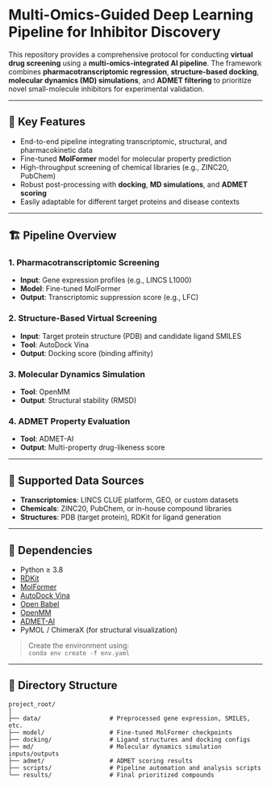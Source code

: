 # Multi-Omics-Guided Deep Learning Pipeline for Inhibitor Discovery

This repository provides a comprehensive protocol for conducting **virtual drug screening** using a **multi-omics-integrated AI pipeline**. The framework combines **pharmacotranscriptomic regression**, **structure-based docking**, **molecular dynamics (MD) simulations**, and **ADMET filtering** to prioritize novel small-molecule inhibitors for experimental validation.

---

## 🧠 Key Features

- End-to-end pipeline integrating transcriptomic, structural, and pharmacokinetic data
- Fine-tuned **MolFormer** model for molecular property prediction
- High-throughput screening of chemical libraries (e.g., ZINC20, PubChem)
- Robust post-processing with **docking**, **MD simulations**, and **ADMET scoring**
- Easily adaptable for different target proteins and disease contexts

---

## 🏗️ Pipeline Overview

### 1. Pharmacotranscriptomic Screening
- **Input**: Gene expression profiles (e.g., LINCS L1000)
- **Model**: Fine-tuned MolFormer
- **Output**: Transcriptomic suppression score (e.g., LFC)

### 2. Structure-Based Virtual Screening
- **Input**: Target protein structure (PDB) and candidate ligand SMILES
- **Tool**: AutoDock Vina
- **Output**: Docking score (binding affinity)

### 3. Molecular Dynamics Simulation
- **Tool**: OpenMM
- **Output**: Structural stability (RMSD)

### 4. ADMET Property Evaluation
- **Tool**: ADMET-AI
- **Output**: Multi-property drug-likeness score

---

## 🧬 Supported Data Sources

- **Transcriptomics**: LINCS CLUE platform, GEO, or custom datasets
- **Chemicals**: ZINC20, PubChem, or in-house compound libraries
- **Structures**: PDB (target protein), RDKit for ligand generation

---

## 🔧 Dependencies

- Python ≥ 3.8  
- [RDKit](https://www.rdkit.org)  
- [MolFormer](https://ibm.box.com/v/MolFormer-data)  
- [AutoDock Vina](https://vina.scripps.edu)  
- [Open Babel](http://openbabel.org)  
- [OpenMM](https://openmm.org)  
- [ADMET-AI](https://admet.ai.greenstonebio.com)  
- PyMOL / ChimeraX (for structural visualization)

> Create the environment using:  
> `conda env create -f env.yaml`

---

## 📂 Directory Structure

```plaintext
project_root/
│
├── data/                   # Preprocessed gene expression, SMILES, etc.
├── model/                  # Fine-tuned MolFormer checkpoints
├── docking/                # Ligand structures and docking configs
├── md/                     # Molecular dynamics simulation inputs/outputs
├── admet/                  # ADMET scoring results
├── scripts/                # Pipeline automation and analysis scripts
└── results/                # Final prioritized compounds
